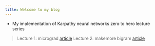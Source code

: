 ```yaml
---
title: Welcome to my blog
---
```


* My implementation of Karpathy neural networks zero to hero lecture series
> Lecture 1: micrograd [article](https://nbviewer.org/github.com/chizkidd/Karpathy-Neural-Networks-Zero-to-Hero/blob/main/001_micrograd/micrograd.ipynb)
> Lecture 2: makemore bigram [article](https://nbviewer.org/github/chizkidd/Karpathy-Neural-Networks-Zero-to-Hero/blob/main/002_makemore_Bigrams/makemore_Bigrams.ipynb)
